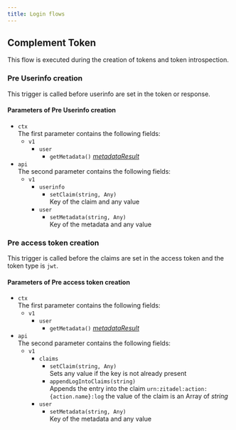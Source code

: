 ```yaml
---
title: Login flows
---
```


## Complement Token

This flow is executed during the creation of tokens and token introspection.

### Pre Userinfo creation

This trigger is called before userinfo are set in the token or response.

#### Parameters of Pre Userinfo creation

- `ctx`  
  The first parameter contains the following fields:
  - `v1`
    - `user`
      - `getMetadata()` [*metadataResult*](./objects#metadata-result)
- `api`  
  The second parameter contains the following fields:
  - `v1`
    - `userinfo`
      - `setClaim(string, Any)`  
        Key of the claim and any value
    - `user`
      - `setMetadata(string, Any)`  
        Key of the metadata and any value

### Pre access token creation

This trigger is called before the claims are set in the access token and the token type is `jwt`.

#### Parameters of Pre access token creation

- `ctx`  
  The first parameter contains the following fields:
  - `v1`
    - `user`
      - `getMetadata()` [*metadataResult*](./objects#metadata-result)
- `api`  
  The second parameter contains the following fields:
  - `v1`
    - `claims`
      - `setClaim(string, Any)`  
        Sets any value if the key is not already present
      - `appendLogIntoClaims(string)`  
        Appends the entry into the claim `urn:zitadel:action:{action.name}:log` the value of the claim is an Array of *string*
    - `user`
      - `setMetadata(string, Any)`  
        Key of the metadata and any value
